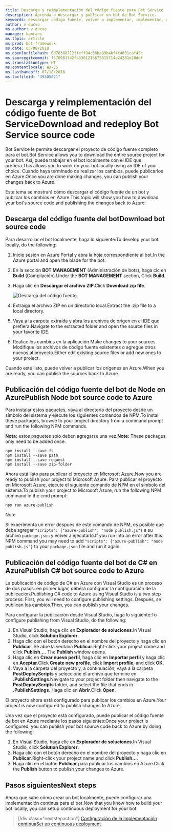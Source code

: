 ```yaml
---
title: Descarga y reimplementación del código fuente para Bot Service | Microsoft Docs
description: Aprenda a descargar y publicar un bot de Bot Service.
keywords: descargar código fuente, volver a implementar, implementar, archivo zip, publicar
author: v-ducvo
ms.author: v-ducvo
manager: kamrani
ms.topic: article
ms.prod: bot-framework
ms.date: 03/08/2018
ms.openlocfilehash: 6d76388712ffeff94c56ba89b4bf4f4831caf45c
ms.sourcegitcommit: f576981342fb3361216675815714e24281e20ddf
ms.translationtype: HT
ms.contentlocale: es-ES
ms.lasthandoff: 07/18/2018
ms.locfileid: "39305821"
---
```

# <a name="download-and-redeploy-bot-service-source-code"></a><span data-ttu-id="0c477-104">Descarga y reimplementación del código fuente de Bot Service</span><span class="sxs-lookup"><span data-stu-id="0c477-104">Download and redeploy Bot Service source code</span></span>

<span data-ttu-id="0c477-105">Bot Service le permite descargar el proyecto de código fuente completo para el bot.</span><span class="sxs-lookup"><span data-stu-id="0c477-105">Bot Service allows you to download the entire source project for your bot.</span></span> <span data-ttu-id="0c477-106">Así, puede trabajar en el bot localmente con el IDE que prefiera.</span><span class="sxs-lookup"><span data-stu-id="0c477-106">This allows you to work on your bot locally using an IDE of your choice.</span></span> <span data-ttu-id="0c477-107">Cuando haya terminado de realizar los cambios, puede publicarlos en Azure.</span><span class="sxs-lookup"><span data-stu-id="0c477-107">Once you are done making changes, you can publish your changes back to Azure.</span></span> 

<span data-ttu-id="0c477-108">Este tema se mostrará cómo descargar el código fuente de un bot y publicar los cambios en Azure.</span><span class="sxs-lookup"><span data-stu-id="0c477-108">This topic will show you how to download your bot's source code and publishing the changes back to Azure.</span></span> 

## <a name="download-bot-source-code"></a><span data-ttu-id="0c477-109">Descarga del código fuente del bot</span><span class="sxs-lookup"><span data-stu-id="0c477-109">Download bot source code</span></span>

<span data-ttu-id="0c477-110">Para desarrollar el bot localmente, haga lo siguiente:</span><span class="sxs-lookup"><span data-stu-id="0c477-110">To develop your bot locally, do the following:</span></span>

1. <span data-ttu-id="0c477-111">Inicie sesión en Azure Portal y abra la hoja correspondiente al bot.</span><span class="sxs-lookup"><span data-stu-id="0c477-111">In the Azure portal and open the blade for the bot.</span></span>
2. <span data-ttu-id="0c477-112">En la sección **BOT MANAGEMENT** (Administración de bots), haga cic en **Build** (Compilación).</span><span class="sxs-lookup"><span data-stu-id="0c477-112">Under the **BOT MANAGEMENT** section, Click **Build**.</span></span>
3. <span data-ttu-id="0c477-113">Haga clic en **Descargar el archivo ZIP**.</span><span class="sxs-lookup"><span data-stu-id="0c477-113">Click **Download zip file**.</span></span> 

   ![Descarga del código fuente](~/media/azure-bot-build/download-zip-file.png)

4. <span data-ttu-id="0c477-115">Extraiga el archivo ZIP en un directorio local.</span><span class="sxs-lookup"><span data-stu-id="0c477-115">Extract the .zip file to a local directory.</span></span>
5. <span data-ttu-id="0c477-116">Vaya a la carpeta extraída y abra los archivos de origen en el IDE que prefiera.</span><span class="sxs-lookup"><span data-stu-id="0c477-116">Navigate to the extracted folder and open the source files in your favorite IDE.</span></span>
6. <span data-ttu-id="0c477-117">Realice los cambios en la aplicación.</span><span class="sxs-lookup"><span data-stu-id="0c477-117">Make changes to your sources.</span></span> <span data-ttu-id="0c477-118">Modifique los archivos de código fuente existentes o agregue otros nuevos al proyecto.</span><span class="sxs-lookup"><span data-stu-id="0c477-118">Either edit existing source files or add new ones to your project.</span></span>

<span data-ttu-id="0c477-119">Cuando esté listo, puede volver a publicar los orígenes en Azure.</span><span class="sxs-lookup"><span data-stu-id="0c477-119">When you are ready, you can publish the sources back to Azure.</span></span>

## <a name="publish-node-bot-source-code-to-azure"></a><span data-ttu-id="0c477-120">Publicación del código fuente del bot de Node en Azure</span><span class="sxs-lookup"><span data-stu-id="0c477-120">Publish Node bot source code to Azure</span></span>

<span data-ttu-id="0c477-121">Para instalar estos paquetes, vaya al directorio del proyecto desde un símbolo del sistema y ejecute los siguientes comandos de NPM.</span><span class="sxs-lookup"><span data-stu-id="0c477-121">To install these packages, browse to your project directory from a command prompt and run the following NPM commands.</span></span>

<span data-ttu-id="0c477-122">**Nota:** estos paquetes solo deben agregarse una vez.</span><span class="sxs-lookup"><span data-stu-id="0c477-122">**Note:** These packages only need to be added once.</span></span>

```console
npm install --save fs
npm install --save path
npm install --save request
npm install --save zip-folder
```

<span data-ttu-id="0c477-123">Ahora está listo para publicar el proyecto en Microsoft Azure.</span><span class="sxs-lookup"><span data-stu-id="0c477-123">Now you are ready to publish your project to Microsoft Azure.</span></span> <span data-ttu-id="0c477-124">Para publicar el proyecto en Microsoft Azure, ejecute el siguiente comando de NPM en el símbolo del sistema:</span><span class="sxs-lookup"><span data-stu-id="0c477-124">To publish your project to Microsoft Azure, run the following NPM command in the cmd prompt:</span></span>

```console
npm run azure-publish
```

> [!NOTE]
> <span data-ttu-id="0c477-125">Si experimenta un error después de este comando de NPM, es posible que deba agregar `"scripts": {"azure-publish": "node publish.js"}` a su archivo `package.json` y volver a ejecutarlo.</span><span class="sxs-lookup"><span data-stu-id="0c477-125">If you run into an error after this NPM command you may need to add `"scripts": {"azure-publish": "node publish.js"}` to your `package.json` file and run it again.</span></span>

## <a name="publish-c-bot-source-code-to-azure"></a><span data-ttu-id="0c477-126">Publicación del código fuente del bot de C# en Azure</span><span class="sxs-lookup"><span data-stu-id="0c477-126">Publish C# bot source code to Azure</span></span>

<span data-ttu-id="0c477-127">La publicación de código de C# en Azure con Visual Studio es un proceso de dos pasos: en primer lugar, deberá configurar la configuración de la publicación.</span><span class="sxs-lookup"><span data-stu-id="0c477-127">Publishing C# code to Azure using Visual Studio is a two step process: First, you will need to configure publishing settings.</span></span> <span data-ttu-id="0c477-128">Después, se publican los cambios.</span><span class="sxs-lookup"><span data-stu-id="0c477-128">Then, you can publish your changes.</span></span>

<span data-ttu-id="0c477-129">Para configurar la publicación desde Visual Studio, haga lo siguiente:</span><span class="sxs-lookup"><span data-stu-id="0c477-129">To configure publishing from Visual Studio, do the following:</span></span>

1. <span data-ttu-id="0c477-130">En Visual Studio, haga clic en  **Explorador de soluciones**.</span><span class="sxs-lookup"><span data-stu-id="0c477-130">In Visual Studio, click **Solution Explorer**.</span></span>
2. <span data-ttu-id="0c477-131">Haga clic con el botón derecho en el nombre del proyecto y haga clic en **Publicar**. Se abre la ventana **Publicar**.</span><span class="sxs-lookup"><span data-stu-id="0c477-131">Right-click your project name and click **Publish...**. The **Publish** window opens.</span></span>
3. <span data-ttu-id="0c477-132">Haga clic en **Crear nuevo perfil**, haga clic en **Importar perfil** y haga clic en **Aceptar**.</span><span class="sxs-lookup"><span data-stu-id="0c477-132">Click **Create new profile**, click **Import profile**, and click **OK**.</span></span>
4. <span data-ttu-id="0c477-133">Vaya a la carpeta del proyecto y, a continuación, vaya a la carpeta **PostDeployScripts** y seleccione el archivo que termine en **.PublishSettings**.</span><span class="sxs-lookup"><span data-stu-id="0c477-133">Navigate to your project folder then navigate to the **PostDeployScripts** folder, and select the file that ends in **.PublishSettings**.</span></span> <span data-ttu-id="0c477-134">Haga clic en **Abrir**.</span><span class="sxs-lookup"><span data-stu-id="0c477-134">Click **Open**.</span></span>

<span data-ttu-id="0c477-135">El proyecto ahora está configurado para publicar los cambios en Azure.</span><span class="sxs-lookup"><span data-stu-id="0c477-135">Your project is now configured to publish changes to Azure.</span></span>

<span data-ttu-id="0c477-136">Una vez que el proyecto está configurado, puede publicar el código fuente de bot en Azure mediante los pasos siguientes:</span><span class="sxs-lookup"><span data-stu-id="0c477-136">Once your project is configured, you can publish your bot source code back to Azure by doing the following:</span></span>

1. <span data-ttu-id="0c477-137">En Visual Studio, haga clic en  **Explorador de soluciones**.</span><span class="sxs-lookup"><span data-stu-id="0c477-137">In Visual Studio, click **Solution Explorer**.</span></span>
2. <span data-ttu-id="0c477-138">Haga clic con el botón derecho en el nombre del proyecto y haga clic en **Publicar**.</span><span class="sxs-lookup"><span data-stu-id="0c477-138">Right-click your project name and click **Publish...**.</span></span>
3. <span data-ttu-id="0c477-139">Haga clic en el botón **Publicar** para publicar los cambios en Azure.</span><span class="sxs-lookup"><span data-stu-id="0c477-139">Click the **Publish** button to publish your changes to Azure.</span></span>

## <a name="next-steps"></a><span data-ttu-id="0c477-140">Pasos siguientes</span><span class="sxs-lookup"><span data-stu-id="0c477-140">Next steps</span></span>
<span data-ttu-id="0c477-141">Ahora que sabe cómo crear un bot localmente, puede configurar una implementación continua para el bot.</span><span class="sxs-lookup"><span data-stu-id="0c477-141">Now that you know how to build your bot locally, you can setup continuous deployment for your bot.</span></span>

> [!div class="nextstepaction"]
> [<span data-ttu-id="0c477-142">Configuración de la implementación continua</span><span class="sxs-lookup"><span data-stu-id="0c477-142">Set up continuous deployment</span></span>](bot-service-build-continuous-deployment.md)
